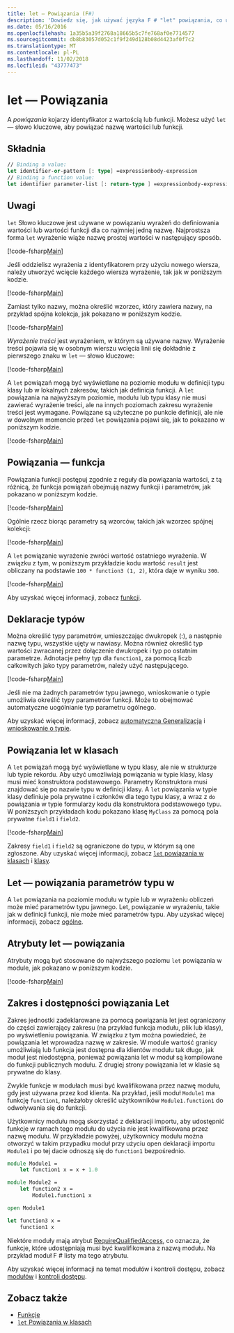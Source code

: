 ```yaml
---
title: let — Powiązania (F#)
description: 'Dowiedz się, jak używać języka F # "let" powiązania, co umożliwi skojarzenie identyfikatora z wartością lub funkcji.'
ms.date: 05/16/2016
ms.openlocfilehash: 1a35b5a39f2768a18665b5c7fe768af0e7714577
ms.sourcegitcommit: db8b83057d052c1f9f249d128b08d4423af0f7c2
ms.translationtype: MT
ms.contentlocale: pl-PL
ms.lasthandoff: 11/02/2018
ms.locfileid: "43777473"
---
```

# <a name="let-bindings"></a>let — Powiązania

A *powiązania* kojarzy identyfikator z wartością lub funkcji. Możesz użyć `let` — słowo kluczowe, aby powiązać nazwę wartości lub funkcji.

## <a name="syntax"></a>Składnia

```fsharp
// Binding a value:
let identifier-or-pattern [: type] =expressionbody-expression
// Binding a function value:
let identifier parameter-list [: return-type ] =expressionbody-expression
```

## <a name="remarks"></a>Uwagi

`let` Słowo kluczowe jest używane w powiązaniu wyrażeń do definiowania wartości lub wartości funkcji dla co najmniej jedną nazwę. Najprostsza forma `let` wyrażenie wiąże nazwę prostej wartości w następujący sposób.

[!code-fsharp[Main](../../../../samples/snippets/fsharp/lang-ref-1/snippet1101.fs)]

Jeśli oddzielisz wyrażenia z identyfikatorem przy użyciu nowego wiersza, należy utworzyć wcięcie każdego wiersza wyrażenie, tak jak w poniższym kodzie.

[!code-fsharp[Main](../../../../samples/snippets/fsharp/lang-ref-1/snippet1102.fs)]

Zamiast tylko nazwy, można określić wzorzec, który zawiera nazwy, na przykład spójna kolekcja, jak pokazano w poniższym kodzie.

[!code-fsharp[Main](../../../../samples/snippets/fsharp/lang-ref-1/snippet1103.fs)]

*Wyrażenie treści* jest wyrażeniem, w którym są używane nazwy. Wyrażenie treści pojawia się w osobnym wierszu wcięcia linii się dokładnie z pierwszego znaku w `let` — słowo kluczowe:

[!code-fsharp[Main](../../../../samples/snippets/fsharp/lang-ref-1/snippet1104.fs)]

A `let` powiązań mogą być wyświetlane na poziomie modułu w definicji typu klasy lub w lokalnych zakresów, takich jak definicja funkcji. A `let` powiązania na najwyższym poziomie, modułu lub typu klasy nie musi zawierać wyrażenie treści, ale na innych poziomach zakresu wyrażenie treści jest wymagane. Powiązane są użyteczne po punkcie definicji, ale nie w dowolnym momencie przed `let` powiązania pojawi się, jak to pokazano w poniższym kodzie.

[!code-fsharp[Main](../../../../samples/snippets/fsharp/lang-ref-1/snippet1105.fs)]

## <a name="function-bindings"></a>Powiązania — funkcja

Powiązania funkcji postępuj zgodnie z reguły dla powiązania wartości, z tą różnicą, że funkcja powiązań obejmują nazwy funkcji i parametrów, jak pokazano w poniższym kodzie.

[!code-fsharp[Main](../../../../samples/snippets/fsharp/lang-ref-1/snippet1106.fs)]

Ogólnie rzecz biorąc parametry są wzorców, takich jak wzorzec spójnej kolekcji:

[!code-fsharp[Main](../../../../samples/snippets/fsharp/lang-ref-1/snippet1107.fs)]

A `let` powiązanie wyrażenie zwróci wartość ostatniego wyrażenia. W związku z tym, w poniższym przykładzie kodu wartość `result` jest obliczany na podstawie `100 * function3 (1, 2)`, która daje w wyniku `300`.

[!code-fsharp[Main](../../../../samples/snippets/fsharp/lang-ref-1/snippet1109.fs)]

Aby uzyskać więcej informacji, zobacz [funkcji](index.md).

## <a name="type-annotations"></a>Deklaracje typów

Można określić typy parametrów, umieszczając dwukropek (:), a następnie nazwę typu, wszystkie ujęty w nawiasy. Można również określić typ wartości zwracanej przez dołączenie dwukropek i typ po ostatnim parametrze. Adnotacje pełny typ dla `function1`, za pomocą liczb całkowitych jako typy parametrów, należy użyć następującego.

[!code-fsharp[Main](../../../../samples/snippets/fsharp/lang-ref-1/snippet1108.fs)]

Jeśli nie ma żadnych parametrów typu jawnego, wnioskowanie o typie umożliwia określić typy parametrów funkcji. Może to obejmować automatyczne uogólnianie typ parametru ogólnego.

Aby uzyskać więcej informacji, zobacz [automatyczna Generalizacja](../generics/automatic-generalization.md) i [wnioskowanie o typie](../type-inference.md).

## <a name="let-bindings-in-classes"></a>Powiązania let w klasach

A `let` powiązań mogą być wyświetlane w typu klasy, ale nie w strukturze lub typie rekordu. Aby użyć umożliwiają powiązania w typie klasy, klasy musi mieć konstruktora podstawowego. Parametry Konstruktora musi znajdować się po nazwie typu w definicji klasy. A `let` powiązania w typie klasy definiuje pola prywatne i członków dla tego typu klasy, a wraz z `do` powiązania w typie formularzy kodu dla konstruktora podstawowego typu. W poniższych przykładach kodu pokazano klasę `MyClass` za pomocą pola prywatne `field1` i `field2`.

[!code-fsharp[Main](../../../../samples/snippets/fsharp/lang-ref-1/snippet1110.fs)]

Zakresy `field1` i `field2` są ograniczone do typu, w którym są one zgłoszone. Aby uzyskać więcej informacji, zobacz [ `let` powiązania w klasach](../members/let-bindings-in-classes.md) i [klasy](../classes.md).

## <a name="type-parameters-in-let-bindings"></a>Let — powiązania parametrów typu w

A `let` powiązania na poziomie modułu w typie lub w wyrażeniu obliczeń może mieć parametrów typu jawnego. Let, powiązanie w wyrażeniu, takie jak w definicji funkcji, nie może mieć parametrów typu. Aby uzyskać więcej informacji, zobacz [ogólne](../generics/index.md).

## <a name="attributes-on-let-bindings"></a>Atrybuty let — powiązania

Atrybuty mogą być stosowane do najwyższego poziomu `let` powiązania w module, jak pokazano w poniższym kodzie.

[!code-fsharp[Main](../../../../samples/snippets/fsharp/lang-ref-1/snippet1111.fs)]

## <a name="scope-and-accessibility-of-let-bindings"></a>Zakres i dostępności powiązania Let

Zakres jednostki zadeklarowane za pomocą powiązania let jest ograniczony do części zawierający zakresu (na przykład funkcja modułu, plik lub klasy), po wyświetleniu powiązania. W związku z tym można powiedzieć, że powiązania let wprowadza nazwę w zakresie. W module wartość granicy umożliwiają lub funkcja jest dostępna dla klientów modułu tak długo, jak moduł jest niedostępna, ponieważ powiązania let w moduł są kompilowane do funkcji publicznych modułu. Z drugiej strony powiązania let w klasie są prywatne do klasy.

Zwykle funkcje w modułach musi być kwalifikowana przez nazwę modułu, gdy jest używana przez kod klienta. Na przykład, jeśli moduł `Module1` ma funkcję `function1`, należałoby określić użytkowników `Module1.function1` do odwoływania się do funkcji.

Użytkownicy modułu mogą skorzystać z deklaracji importu, aby udostępnić funkcje w ramach tego modułu do użycia nie jest kwalifikowana przez nazwę modułu. W przykładzie powyżej, użytkownicy modułu można otworzyć w takim przypadku moduł przy użyciu open deklaracji importu `Module1` i po tej dacie odnoszą się do `function1` bezpośrednio.

```fsharp
module Module1 =
    let function1 x = x + 1.0

module Module2 =
    let function2 x =
        Module1.function1 x

open Module1

let function3 x =
    function1 x
```

Niektóre moduły mają atrybut [RequireQualifiedAccess](https://msdn.microsoft.com/library/8b9b6ade-0471-4413-ac5d-638cd0de5f15), co oznacza, że funkcje, które udostępniają musi być kwalifikowana z nazwą modułu. Na przykład moduł F # listy ma tego atrybutu.

Aby uzyskać więcej informacji na temat modułów i kontroli dostępu, zobacz [modułów](../modules.md) i [kontroli dostępu](../access-control.md).

## <a name="see-also"></a>Zobacz także

- [Funkcje](index.md)
- [`let` Powiązania w klasach](../members/let-bindings-in-classes.md)
